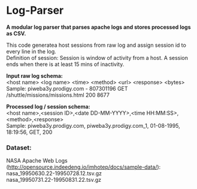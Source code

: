 # Log-Parser
**A modular log parser that parses apache logs and stores processed logs as CSV.**

This code generatea host sessions from raw log and assign session id to every line in the log. <br />
Definition of session: Session is window of activity from a host. A session ends when there is at least 15 mins of inactivity.
 
**Input raw log schema:**<br />
\<host name> \<log name> \<time> \<method> \<url> \<response> \<bytes> <br />
Sample: piweba3y.prodigy.com - 807301196 GET /shuttle/missions/missions.html 200 8677<br />
 
**Processed log / session schema:**<br />
\<host name>,\<session ID>,\<date DD-MM-YYYY>,\<time HH:MM:SS>,\<method>,\<response> <br />
Sample: piweba3y.prodigy.com, piweba3y.prodigy.com_1, 01-08-1995, 18:19:56, GET, 200<br />

### Dataset: <br />
NASA Apache Web Logs (http://opensource.indeedeng.io/imhotep/docs/sample-data/):<br />
nasa_19950630.22-19950728.12.tsv.gz<br />
nasa_19950731.22-19950831.22.tsv.gz
